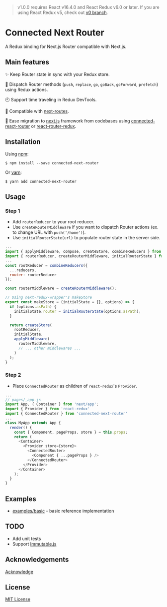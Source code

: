 > v1.0.0 requires React v16.4.0 and React Redux v6.0 or later. If you are using React Redux v5, check out [v0 branch](https://github.com/danielr18/connected-next-router/tree/v0).

# Connected Next Router

A Redux binding for Next.js Router compatible with Next.js.

## Main features

:sparkles: Keep Router state in sync with your Redux store.

:tada: Dispatch Router methods (`push`, `replace`, `go`, `goBack`, `goForward`, `prefetch`) using Redux actions.

:clock9: Support time traveling in Redux DevTools.

:gift: Compatible with [next-routes](https://github.com/fridays/next-routes).

:gem: Ease migration to [next.js](https://github.com/zeit/next.js) framework from codebases using [connected-react-router](https://github.com/supasate/connected-react-router) or [react-router-redux](https://github.com/ReactTraining/react-router/tree/master/packages/react-router-redux).

## Installation

Using [npm](https://www.npmjs.com/):

    $ npm install --save connected-next-router

Or [yarn](https://yarnpkg.com/):

    $ yarn add connected-next-router

## Usage

### Step 1

- Add `routerReducer` to your root reducer.
- Use `createRouterMiddleware` if you want to dispatch Router actions (ex. to change URL with `push('/home')`).
- Use `initialRouterState(url)` to populate router state in the server side.


```js
...
import { applyMiddleware, compose, createStore, combineReducers } from 'redux'
import { routerReducer, createRouterMiddleware, initialRouterState } from 'connected-next-router'
...
const rootReducer = combineReducers({
  ...reducers,
  router: routerReducer
});

const routerMiddleware = createRouterMiddleware();

// Using next-redux-wrapper's makeStore
export const makeStore = (initialState = {}, options) => {
  if (options.asPath) {
    initialState.router = initialRouterState(options.asPath);
  }

  return createStore(
    rootReducer,
    initialState,
    applyMiddleware(
      routerMiddleware,
      // ... other middlewares ...
    )
  );
}
```

### Step 2

- Place `ConnectedRouter` as children of `react-redux`'s `Provider`.

```js
...
// pages/_app.js
import App, { Container } from 'next/app';
import { Provider } from 'react-redux'
import { ConnectedRouter } from 'connected-next-router'
...
class MyApp extends App {
  render() {
    const { Component, pageProps, store } = this.props;
    return (
      <Container>
        <Provider store={store}>
          <ConnectedRouter>
            <Component { ...pageProps } />
          </ConnectedRouter>
        </Provider>
      </Container>
    );
  }
}
```

## Examples

- [examples/basic](/examples/basic) - basic reference implementation

## TODO

- Add unit tests
- Support [Immutable.js](https://facebook.github.io/immutable-js/)

## Acknowledgements

[Acknowledge](/ACKNOWLEDGE.md)

## License

[MIT License](/LICENSE)
